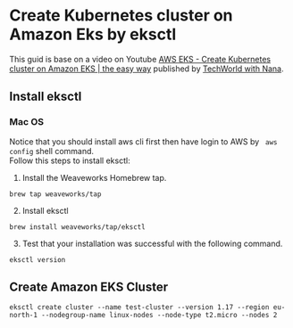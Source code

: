 # Create Kubernetes cluster on Amazon Eks by eksctl
This guid is base on a video on Youtube [AWS EKS - Create Kubernetes cluster on Amazon EKS | the easy way](https://www.youtube.com/watch?v=p6xDCz00TxU&t=58s) published by [TechWorld with Nana](https://www.techworld-with-nana.com/).  

## Install eksctl
### Mac OS

Notice that you should install aws cli first then have login to AWS by ``` aws config``` shell command.  
Follow this steps to install eksctl:  

1. Install the Weaveworks Homebrew tap.
```console
brew tap weaveworks/tap
```

2. Install eksctl
```console
brew install weaveworks/tap/eksctl
```
3. Test that your installation was successful with the following command.
```console
eksctl version
```

## Create Amazon EKS Cluster
```console
eksctl create cluster --name test-cluster --version 1.17 --region eu-north-1 --nodegroup-name linux-nodes --node-type t2.micro --nodes 2 
```